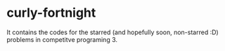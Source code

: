 # curly-fortnight
It contains the codes for the starred (and hopefully soon, non-starred :D) problems in competitve programing 3.
